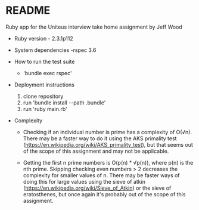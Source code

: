 # README

Ruby app for the Uniteus interview take home assignment by Jeff Wood

* Ruby version - 2.3.1p112

* System dependencies
    -rspec 3.6

* How to run the test suite
    - 'bundle exec rspec'

* Deployment instructions
    1. clone repository
    2. run 'bundle install --path .bundle'
    3. run 'ruby main.rb'

* Complexity
    - Checking if an individual number is prime has a complexity of O(√n). There may be a faster way to do it using the AKS primality test (https://en.wikipedia.org/wiki/AKS_primality_test), but that seems out of the scope of this assignment and may not be applicable.

    - Getting the first n prime numbers is O(p(n) * √p(n)), where p(n) is the nth prime. Skipping checking even numbers > 2 decreases the complexity for smaller values of n. There may be faster ways of doing this for large values using the sieve of atkin (https://en.wikipedia.org/wiki/Sieve_of_Atkin) or the sieve of eratosthenes, but once again it's probably out of the scope of this assignment.
